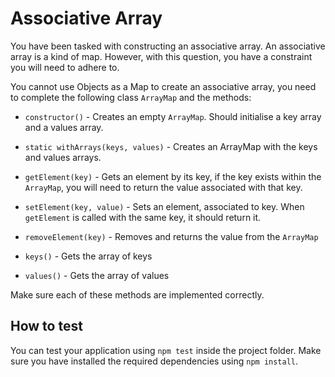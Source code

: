
# Associative Array

You have been tasked with constructing an associative array. An associative array is a kind of map. However, with this question, you have a constraint you will need to adhere to.

You cannot use Objects as a Map to create an associative array, you need to complete the following class `ArrayMap` and the methods:

* `constructor()` - Creates an empty `ArrayMap`. Should initialise a key array and a values array.

* `static withArrays(keys, values)` - Creates an ArrayMap with the keys and values arrays.

* `getElement(key)` - Gets an element by its key, if the key exists within the `ArrayMap`, you will need to return the value associated with that key.

* `setElement(key, value)` - Sets an element, associated to key. When `getElement` is called with the same key, it should return it.

* `removeElement(key)` - Removes and returns the value from the `ArrayMap`

* `keys()` - Gets the array of keys

* `values()` - Gets the array of values

Make sure each of these methods are implemented correctly.


## How to test

You can test your application using `npm test` inside the project folder. Make sure you have installed the required dependencies using `npm install`.
